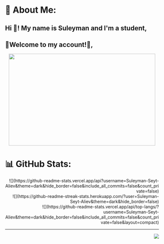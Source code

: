 # 💫 About Me:
<h2 align="left">Hi 👋! My name is Suleyman and I'm a student, </h2>

<h2 align="left">🌙Welcome to my account!🤝, </h2>


<div align="center">
  <img height="300" width="480" src="https://i.pinimg.com/originals/bf/78/09/bf7809ba939168726dc63ee4adc02c55.gif"  />
</div>

# 📊 GitHub Stats:
<div align="right">
![](https://github-readme-stats.vercel.app/api?username=Suleyman-Seyt-Aliev&theme=dark&hide_border=false&include_all_commits=false&count_private=false)<br/>
![](https://github-readme-streak-stats.herokuapp.com/?user=Suleyman-Seyt-Aliev&theme=dark&hide_border=false)<br/>
![](https://github-readme-stats.vercel.app/api/top-langs/?username=Suleyman-Seyt-Aliev&theme=dark&hide_border=false&include_all_commits=false&count_private=false&layout=compact)

---
[![](https://visitcount.itsvg.in/api?id=Suleyman-Seyt-Aliev&icon=0&color=0)](https://visitcount.itsvg.in)

</div>

<!-- Proudly created with GPRM ( https://gprm.itsvg.in ) -->

